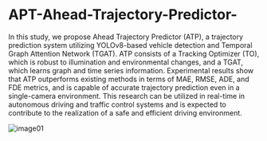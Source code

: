 # APT-Ahead-Trajectory-Predictor-

In this study, we propose Ahead Trajectory Predictor (ATP), a trajectory prediction system utilizing YOLOv8-based vehicle detection and Temporal Graph Attention Network (TGAT). ATP consists of a Tracking Optimizer (TO), which is robust to illumination and environmental changes, and a TGAT, which learns graph and time series information. Experimental results show that ATP outperforms existing methods in terms of MAE, RMSE, ADE, and FDE metrics, and is capable of accurate trajectory prediction even in a single-camera environment. This research can be utilized in real-time in autonomous driving and traffic control systems and is expected to contribute to the realization of a safe and efficient driving environment.

![image01](https://github.com/user-attachments/assets/a19034f1-0ab5-4fde-b306-2c9a7b582aae)
